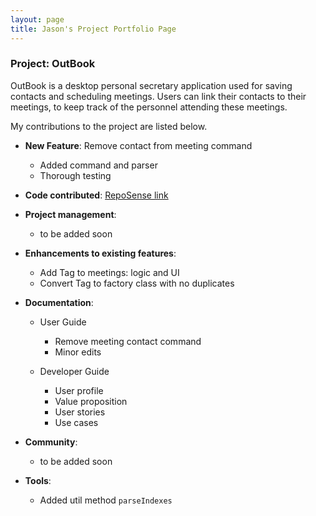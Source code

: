 ```yaml
---
layout: page
title: Jason's Project Portfolio Page
---
```


### Project: OutBook

OutBook is a desktop personal secretary application used for saving contacts and scheduling meetings. Users can link their contacts to their meetings, to keep track of the personnel attending these meetings.

My contributions to the project are listed below.

- **New Feature**: Remove contact from meeting command  
  - Added command and parser
  - Thorough testing

- **Code contributed**: [RepoSense link](https://nus-cs2103-ay2324s1.github.io/tp-dashboard/?search=jason-raiin&breakdown=true)

- **Project management**:

  - to be added soon

- **Enhancements to existing features**:

  - Add Tag to meetings: logic and UI
  - Convert Tag to factory class with no duplicates

- **Documentation**:

  - User Guide 
    - Remove meeting contact command
    - Minor edits

  - Developer Guide
    - User profile
    - Value proposition
    - User stories
    - Use cases

- **Community**:

  - to be added soon

- **Tools**:

  - Added util method `parseIndexes`
